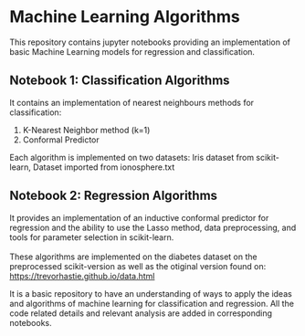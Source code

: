 # Machine Learning Algorithms
This repository contains jupyter notebooks providing an implementation of basic Machine Learning models for regression and classification.

## Notebook 1: Classification Algorithms
It contains an implementation of nearest neighbours methods for classification:
1) K-Nearest Neighbor method (k=1)
2) Conformal Predictor <br>

Each algorithm is implemented on two datasets: Iris dataset from scikit-learn, Dataset imported from ionosphere.txt

## Notebook 2: Regression Algorithms
It provides an implementation of an inductive conformal predictor for regression and the ability to use the Lasso method, data preprocessing, and tools for parameter selection in scikit-learn.
<br><br>
These algorithms are implemented on the diabetes dataset on the preprocessed scikit-version as well as the otiginal version found on: https://trevorhastie.github.io/data.html 

It is a basic repository to have an understanding of ways to apply the ideas and algorithms of machine learning for classification and regression. All the code related details and relevant analysis are added in corresponding notebooks.
